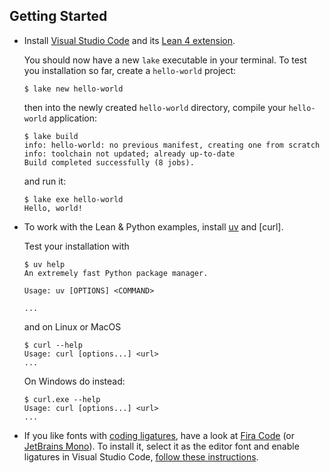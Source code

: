 

Getting Started
--------------------------------------------------------------------------------

  - Install [Visual Studio Code] and its [Lean 4 extension].

    You should now have a new `lake` executable in your terminal.
    To test you installation so far, create a `hello-world` project:

    ```console
    $ lake new hello-world
    ```

    then into the newly created `hello-world` directory, 
    compile your `hello-world` application:

    ```console
    $ lake build
    info: hello-world: no previous manifest, creating one from scratch
    info: toolchain not updated; already up-to-date
    Build completed successfully (8 jobs).
    ```

    and run it:

    ```console
    $ lake exe hello-world
    Hello, world!
    ```

  - To work with the Lean & Python examples, install [uv] and [curl].

    Test your installation with

    ```console
    $ uv help
    An extremely fast Python package manager.

    Usage: uv [OPTIONS] <COMMAND>

    ...
    ```

    and on Linux or MacOS

    ```console
    $ curl --help
    Usage: curl [options...] <url>
    ...
    ```

    On Windows do instead:

    ```console
    $ curl.exe --help
    Usage: curl [options...] <url>
    ...
    ```

  - If you like fonts with [coding ligatures], have a look at [Fira Code] 
    (or [JetBrains Mono]). To install it, select it as the editor font and
    enable ligatures in Visual Studio Code, [follow these instructions].



[Visual Studio Code]: https://code.visualstudio.com/
[Lean 4 extension]: https://marketplace.visualstudio.com/items?itemName=leanprover.lean4
[uv]: https://docs.astral.sh/uv/
[Fira Code]: https://fonts.google.com/specimen/Fira+Code
[JetBrains Mono]: https://www.jetbrains.com/lp/mono/
[coding ligatures]: https://betterwebtype.com/5-free-monospaced-fonts-with-coding-ligatures/
[follow these instructions]: https://github.com/tonsky/FiraCode/wiki/VS-Code-Instructions
